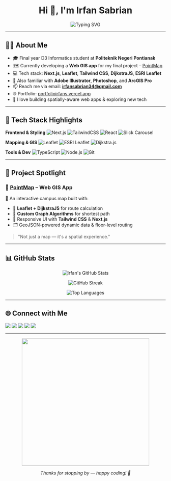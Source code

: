 <h1 align="center">Hi 👋, I'm Irfan Sabrian</h1>
<p align="center">
  <img src="https://readme-typing-svg.herokuapp.com?font=Fira+Code&size=22&pause=1000&color=00ADB5&center=true&vCenter=true&width=700&lines=Web+GIS+Enthusiast+%7C+D3+Informatics+Student;Mapping+the+future+one+line+of+code+at+a+time;Next.js%2C+Leaflet%2C+Dijkstra%2C+Tailwind+%F0%9F%94%A5;Always+debugging+life+and+code" alt="Typing SVG" />
</p>

---

## 🙋‍♂️ About Me

- 🎓 Final year D3 Informatics student at **Politeknik Negeri Pontianak**
- 🗺️ Currently developing a **Web GIS app** for my final project – [PointMap](https://github.com/IrfanSabrian/PointMap)
- 💻 Tech stack: **Next.js**, **Leaflet**, **Tailwind CSS**, **DijkstraJS**, **ESRI Leaflet**
- 🎨 Also familiar with **Adobe Illustrator**, **Photoshop**, and **ArcGIS Pro**
- 📫 Reach me via email: **irfansabrian34@gmail.com**
- 🌐 Portfolio: [portfolioirfans.vercel.app](https://portfolioirfans.vercel.app/)
- 🧠 I love building spatially-aware web apps & exploring new tech

---

## 🚀 Tech Stack Highlights

**Frontend & Styling**
![Next.js](https://img.shields.io/badge/-Next.js-000?style=flat&logo=next.js)
![TailwindCSS](https://img.shields.io/badge/-Tailwind%20CSS-06B6D4?style=flat&logo=tailwindcss)
![React](https://img.shields.io/badge/-React-61DAFB?style=flat&logo=react)
![Slick Carousel](https://img.shields.io/badge/-Slick%20Carousel-333?style=flat)

**Mapping & GIS**
![Leaflet](https://img.shields.io/badge/-Leaflet-199900?style=flat&logo=leaflet)
![ESRI Leaflet](https://img.shields.io/badge/-ESRI%20Leaflet-0078D4?style=flat)
![Dijkstra.js](https://img.shields.io/badge/-Dijkstra.js-FCC419?style=flat)

**Tools & Dev**
![TypeScript](https://img.shields.io/badge/-TypeScript-3178C6?style=flat&logo=typescript)
![Node.js](https://img.shields.io/badge/-Node.js-339933?style=flat&logo=node.js)
![Git](https://img.shields.io/badge/-Git-F05032?style=flat&logo=git)

---

## 🧭 Project Spotlight

### 📍 [PointMap](https://github.com/IrfanSabrian/PointMap) – Web GIS App

🚧 An interactive campus map built with:
- 📌 **Leaflet + DijkstraJS** for route calculation
- 🧠 **Custom Graph Algorithms** for shortest path
- 🎨 Responsive UI with **Tailwind CSS** & **Next.js**
- 🗂️ GeoJSON-powered dynamic data & floor-level routing

> "Not just a map — it's a spatial experience."

---

## 📊 GitHub Stats

<p align="center">
  <img src="https://github-readme-stats.vercel.app/api?username=IrfanSabrian&show_icons=true&theme=radical" alt="Irfan's GitHub Stats" />
</p>
<p align="center">
  <img src="https://github-readme-streak-stats.herokuapp.com/?user=IrfanSabrian&theme=radical" alt="GitHub Streak" />
</p>
<p align="center">
  <img src="https://github-readme-stats.vercel.app/api/top-langs/?username=IrfanSabrian&layout=compact&theme=radical" alt="Top Languages" />
</p>

---

## 🌐 Connect with Me

<p>
  <a href="mailto:irfansabrian34@gmail.com"><img src="https://img.shields.io/badge/-Email-D14836?style=flat-square&logo=gmail&logoColor=white"/></a>
  <a href="https://www.linkedin.com/in/irfansabrian/"><img src="https://img.shields.io/badge/-LinkedIn-0077B5?style=flat-square&logo=linkedin&logoColor=white"/></a>
  <a href="https://twitter.com/irfansabrian"><img src="https://img.shields.io/badge/-Twitter-1DA1F2?style=flat-square&logo=twitter&logoColor=white"/></a>
  <a href="https://instagram.com/irfansabrian"><img src="https://img.shields.io/badge/-Instagram-E4405F?style=flat-square&logo=instagram&logoColor=white"/></a>
  <a href="https://irfansabrian.vercel.app"><img src="https://img.shields.io/badge/-Website-000?style=flat-square&logo=vercel&logoColor=white"/></a>
</p>

---

<p align="center">
  <img src="https://media.giphy.com/media/qgQUggAC3Pfv687qPC/giphy.gif" width="400" />
</p>

<p align="center"><i>Thanks for stopping by — happy coding! 🚀</i></p>
